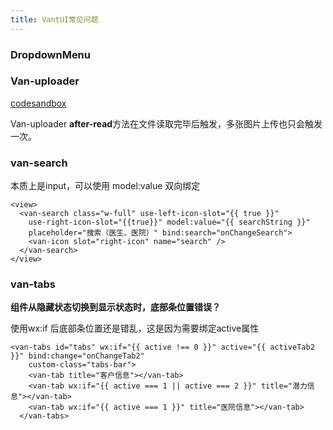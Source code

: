 ```yaml
---
title: VantUI常见问题
---
```


### DropdownMenu



### Van-uploader

[codesandbox](https://codesandbox.io/s/vant-issue-moban-forked-n6k54?file=/src/App.vue)

Van-uploader **after-read**方法在文件读取完毕后触发，多张图片上传也只会触发一次。



### van-search

本质上是input，可以使用 model:value 双向绑定

```vue
<view>
  <van-search class="w-full" use-left-icon-slot="{{ true }}"
    use-right-icon-slot="{{true}}" model:value="{{ searchString }}"
    placeholder="搜索（医生、医院）" bind:search="onChangeSearch">
    <van-icon slot="right-icon" name="search" />
  </van-search>
</view>
```



### van-tabs

**组件从隐藏状态切换到显示状态时，底部条位置错误？**

使用wx:if 后底部条位置还是错乱，这是因为需要绑定active属性

```vue
<van-tabs id="tabs" wx:if="{{ active !== 0 }}" active="{{ activeTab2 }}" bind:change="onChangeTab2"
    custom-class="tabs-bar">
    <van-tab title="客户信息"></van-tab>
    <van-tab wx:if="{{ active === 1 || active === 2 }}" title="潜力信息"></van-tab>
    <van-tab wx:if="{{ active === 1 }}" title="医院信息"></van-tab>
  </van-tabs>
```

